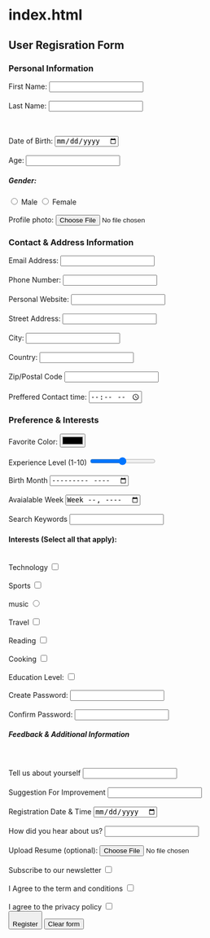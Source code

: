 # index.html<!DOCTYPE html>
<html lang="en" >
    <head>
        <meta charset="UTF-8">
        <meta name="viewport"
        content="width=device-width,initial-scale=1.0">
       <title>HTML Form</title>  
    </head>
    <body>
     <h2>
        User Regisration Form
     </h2>
     <h3>Personal Information</h3>
     <form action="submit_form.php"method="post">
        <label for="fname">First Name:</label>
        <input type="fname" id="fname" name="fname">
        <form action="submit_form.php"method="post"><br><label for="lname"><br>Last Name:</label>
        <input type="lname" id="lname" name="lname"></form>
        <br><label for="Date of Birth" id="Date of Birth"><br>Date of Birth:</label>
        <input type="date" id="Date of Birth" name="Date of Birth">
        <br><label for="age" id="age"><br>Age:</label>
        <input type="text" id="age" age="age">
        <h5>Gender:</h5>
        <input type="radio" id="Male" name="Gender" value="Male">
        <label for="Male">Male</label>
        <input type="radio" id="Female" name="Gender" value="Female">
        <label for="Female">Female</label>
        <br><label for="Profile photo" id="Profile photo"><br>Profile photo:</label>
        <input type="file" id="profile photo " name="Profile photo">
        <h3>Contact & Address Information</h3>
        <Label for="Email Address" id="Email Address">Email Address:</Label>
        <input type="email" id="email" name="email">
        <br><label for="Phone Number" id="Phone Number"><br>Phone Number:</label>
        <input type="number" id="number" name="Number">
        <br><label for="Personal Website" id="Personal Website"><br>Personal Website:</label>
        <input type="text" id="Personal Website" name="Personal Website">
        <br><label for="Street Address" id="Street Address"><br>Street Address:</label>
        <input type="text" id="Street Address" name="Street Address">
        <br><label for="city" id="city"><br>City:</label>
        <input type="text" id="City" name="City">
        <br><label for="Country:" id="Country"><br>Country:</label>
        <input type="text" id="Country" name="Country">
        <br><label for="Zip/Postal Code" id="Zip/Postal Code"><br>Zip/Postal Code</label>
        <input type="number" id="Zip/Postal Code" name="Zip/Postal Code">
    <br><label for="Preffered Contact time"><br>Preffered Contact time:</label>
    <input type="time" id="Preffered Contact time" name="Preffered Contact time">
    <h3>Preference & Interests</h3>
    <label for="Favorite color" id="Favorite color">Favorite Color:</label>
    <input type="color" id="Favorite color" name="Favorite Color">
    <br><label for="Experience level" id="Experience level"><br>Experience Level (1-10)</label>
    <input type="range" id="Experience Level" name="Experience Level">
    <br><label for="Birth Month" id="Birth Month"><br>Birth Month</label>
    <input type="month" id="Birth Month" name="Birth Month">
    <br><label for="Avaialable Week" id="Avaialable Week"><br>Avaialable Week</label>
    <input type="week" id="Avaialable week" name="Avaialable Week">
    <br><label for="Search Keywords" id="Search Keywords"><br>Search Keywords</label>
    <input type="search" id="Search Keywords" name="Search Keywords">
    <h4>Interests (Select all that apply):</h4>
    <br><label for="Technology" id="Technology">Technology</label>
    <input type="checkbox" id="Technology" name="Interests" value="Technology">
    <br><label for="sports" id="sports"><br>Sports</label>
    <input type="checkbox" id="sports" name="sports">
    <br><label for="music" id="music"><br>music</label>
    <input type="radio" id="music" name="music">
    <br><label for="Travel" id="Travel"><br>Travel</label>
    <input type="checkbox" id="Travel" name="Travel">
    <br><label for="Reading" id="Reading"><br>Reading</label>
    <input type="checkbox" id="Reading" name="Reading">
    <br><label for="cooking" id="cooking"><br>Cooking</label>
    <input type="checkbox" id="Cooking" name="cooking">
    <br><label for="Education Level" id="Education Level"><br>Education Level:</label>
    <input type="checkbox" id="Education Level" name="Education Level">
    <br><label for="Create Password" id="Create Password"><br>Create Password:</label>
    <input type="text" id="Create Password" name="Create Password">
    <br><label for="Confirm Password" id="Confirm Password"><br>Confirm Password:</label>
    <input type="text" id="Confirm Password" name="Confirm Password">
    <h5>Feedback & Additional Information</h5>
    <br><label for="tell us about yourself" id="tell us about yourself"><br>Tell us about yourself</label>
    <input type="text" id="tell us about yourself" name="tell us about yourself">
    <br><label for="suggestion for improvement" id="suggestion for improvement"><br>Suggestion For Improvement</label>
    <input type="text" id="Suggestion for Improvement" name="Suggestion for Improvement">
    <br><label for="Regisration Date & time" id="Regisration Date & time"><br>Registration Date & Time</label>
    <input type="date" id="Regisration date & time" name="Regisration date & time">
    <br><label for="how did you hear about us?" id="How did you hear about us?"><br>How did you hear about us?</label>
    <input type="source" id="how did you hear about us?" name="How did you hear about us?">
    <br><label for="Upload Resume (optional):" id="Upload Resume (optional)"><br>Upload Resume (optional):</label>
    <input type="file" id="Upload Resume (optional)" name="Upload Resume (optional)">
    <br><label for="subscribe to our newsletter" id="subscribe to our newsletter"><br>Subscribe to our newsletter</label>
    <input type="checkbox" id="subscribe to our newsletter" name="Subscribe to our newsletter">
    <br><label for="i agree to the term and conditions" id="i agree to the term and conditions"><br>I Agree to the term and conditions</label>
    <input type="checkbox" id="I agree to the term and conditions" name="I agree to the term and conditions">
    <br><label for="I agree to the privacy policy" id="I agree to the privacy policy"><br>I agree to the privacy policy</label>
    <input type="checkbox" id="I agree to the privacy policy" name="I agree to the privacy policy">
    <br><button type="button" onclick="alert('hello world!')"><br>Register</button>
    <button type="button" onclick="alert('hello world!')">Clear form</button>
     </form>
    </body>
</html>

